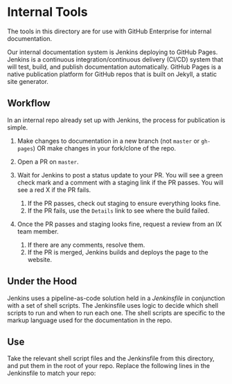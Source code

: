 # Internal Tools

The tools in this directory are for use with GitHub Enterprise for internal
documentation.

Our internal documentation system is Jenkins deploying to GitHub Pages. Jenkins
is a continuous integration/continuous delivery (CI/CD) system that will test,
build, and publish documentation automatically. GitHub Pages is a native
publication platform for GitHub repos that is built on Jekyll, a static site
generator.

## Workflow

In an internal repo already set up with Jenkins, the process for publication is
simple.

1.  Make changes to documentation in a new branch (not `master` or `gh-pages`)
    OR make changes in your fork/clone of the repo.

1.  Open a PR on `master`.

1.  Wait for Jenkins to post a status update to your PR. You will see a green
    check mark and a comment with a staging link if the PR passes. You will see
    a red X if the PR fails.

    1.  If the PR passes, check out staging to ensure everything looks fine.
    1.  If the PR fails, use the `Details` link to see where the build failed.

1.  Once the PR passes and staging looks fine, request a review from an IX team
    member.

    1.  If there are any comments, resolve them.
    1.  If the PR is merged, Jenkins builds and deploys the page to the
        website.

## Under the Hood

Jenkins uses a pipeline-as-code solution held in a *Jenkinsfile* in conjunction
with a set of shell scripts. The Jenkinsfile uses logic to decide which shell
scripts to run and when to run each one. The shell scripts are specific to the
markup language used for the documentation in the repo.

## Use

Take the relevant shell script files and the Jenkinsfile from this directory,
and put them in the root of your repo. Replace the following lines in the
Jenkinsfile to match your repo:
